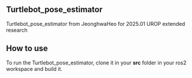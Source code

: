## Turtlebot_pose_estimator
Turtlebot_pose_estimator from JeonghwaHeo for 2025.01 UROP extended research

## How to use
To run the Turtlebot_pose_estimator, clone it in your **src** folder in your ros2 workspace and build it.
